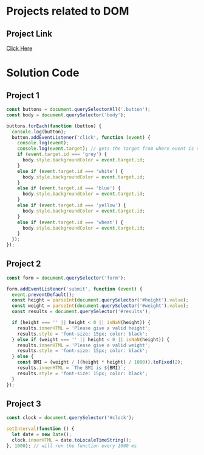# Projects related to DOM

## Project Link
[Click Here](https://stackblitz.com/edit/dom-project-chaiaurcode-prwuyt?file=1-colorChanger%2Fchaiaurcode.js,1-colorChanger%2Findex.html,1-colorChanger%2Fstyle.css,index.html)


# Solution Code

## Project 1

``` javascript
const buttons = document.querySelectorAll('.button');
const body = document.querySelector('body');

buttons.forEach(function (button) {
  console.log(button);
  button.addEventListener('click', function (event) {
    console.log(event);
    console.log(event.target); // gets the target from where event is selected.
    if (event.target.id === 'grey') {
      body.style.backgroundColor = event.target.id;
    } 
    else if (event.target.id === 'white') {
      body.style.backgroundColor = event.target.id;
    } 
    else if (event.target.id === 'blue') {
      body.style.backgroundColor = event.target.id;
    } 
    else if (event.target.id === 'yellow') {
      body.style.backgroundColor = event.target.id;
    } 
    else if (event.target.id === 'wheat') {
      body.style.backgroundColor = event.target.id;
    }
  });
});
```

## Project 2
``` javascript
const form = document.querySelector('form');

form.addEventListener('submit', function (event) {
  event.preventDefault();
  const height = parseInt(document.querySelector('#height').value);
  const weight = parseInt(document.querySelector('#weight').value);
  const results = document.querySelector('#results');

  if (height === '' || height < 0 || isNaN(height)) {
    results.innerHTML = 'Please give a valid height';
    results.style = 'font-size: 15px; color: black';
  } else if (weight === '' || height < 0 || isNaN(height)) {
    results.innerHTML = 'Please give a valid weight';
    results.style = 'font-size: 15px; color: black';
  } else {
    const BMI = (weight / ((height * height) / 1000)).toFixed(2);
    results.innerHTML = `The BMI is ${BMI}`;
    results.style = 'font-size: 15px; color: black';
  }
});
```

## Project 3
``` javascript
const clock = document.querySelector('#clock');

setInterval(function () {
  let date = new Date();
  clock.innerHTML = date.toLocaleTimeString();
}, 1000); // will run the function every 1000 ms
```

